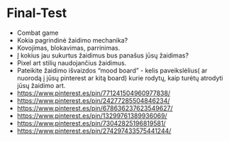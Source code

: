 # Final-Test
- Combat game
- Kokia pagrindinė žaidimo mechanika?
- Kovojimas, blokavimas, parrinimas.
- Į kokius jau sukurtus žaidimus bus panašus jūsų žaidimas?
- Pixel art stilių naudojančius žaidimus.
- Pateikite žaidimo išvaizdos “mood board” - kelis paveikslėlius( ar nuorodą į jūsų pinterest ar kitą board) kurie rodytų, kaip turėtų atrodyti jūsų žaidimo art.
- https://www.pinterest.es/pin/771241504960977838/
- https://www.pinterest.es/pin/24277285504846234/
- https://www.pinterest.es/pin/678636237623549627/
- https://www.pinterest.es/pin/13299761389936069/
- https://www.pinterest.es/pin/73042825196819581/
- https://www.pinterest.es/pin/274297433575441244/
